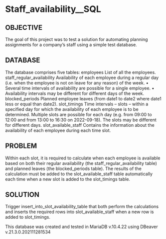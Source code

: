 # Staff_availability__SQL

## OBJECTIVE
The goal of this project was to test a solution for automating planning assignments for a company’s staff using a simple test database.
## DATABASE
The database comprises five tables:
employees 
List of all the employees.
staff_regular_availability
Availability of each employee during a regular day (i.e. when the employee is not on leave for any reason) of the week.
•	Several time intervals of availability are possible for a single employee.
•	Availability intervals may be different for different days of the week.
blocked_periods
Planned employee leaves (from date1 to date2 where date1 less or equal than date2).
slot_timings
Time intervals – slots – within a specified day for which the availability of each employee is to be determined. Multiple slots are possible for each day (e.g. from 09:00 to 12:00 and from 13:00 to 16:30 on 2022-09-18). The slots may be different for different days.
slot_available_staff
Contains the information about the availability of each employee during each time slot.
## PROBLEM
Within each slot, it is required to calculate when each employee is available based on both their regular availability (the staff_regular_availability table) and planned leaves (the blocked_periods table). The results of the calculation must be added to the slot_available_staff table automatically each time when a new slot is added to the slot_timings table.
## SOLUTION
Trigger insert_into_slot_availability_table that both perform the calculations and inserts the required rows into slot_available_staff when a new row is added to slot_timings.

This database was created and tested in MariaDB v.10.4.22 using DBeaver v.21.3.0.202111281534  
